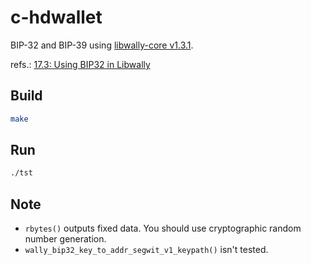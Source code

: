 # c-hdwallet

BIP-32 and BIP-39 using [libwally-core v1.3.1](https://github.com/ElementsProject/libwally-core/tree/release_1.3.1).

refs.: [17.3: Using BIP32 in Libwally](https://github.com/BlockchainCommons/Learning-Bitcoin-from-the-Command-Line/blob/master/17_3_Using_BIP32_in_Libwally.md)

## Build

```bash
make
```

## Run

```bash
./tst
```

## Note

* `rbytes()` outputs fixed data. You should use cryptographic random number generation.
* `wally_bip32_key_to_addr_segwit_v1_keypath()` isn't tested.
